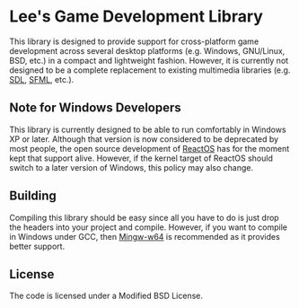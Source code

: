 Lee's Game Development Library
==============================

This library is designed to provide support for cross-platform game development across several desktop platforms (e.g. Windows, GNU/Linux, BSD, etc.) in a compact and lightweight fashion. However, it is currently not designed to be a complete replacement to existing multimedia libraries (e.g. [SDL](https://www.libsdl.org/), [SFML](https://www.sfml-dev.org/), etc.).

## Note for Windows Developers

This library is currently designed to be able to run comfortably in Windows XP or later. Although that version is now considered to be deprecated by most people, the open source development of [ReactOS](http://reactos.org/) has for the moment kept that support alive. However, if the kernel target of ReactOS should switch to a later version of Windows, this policy may also change.

## Building

Compiling this library should be easy since all you have to do is just drop the headers into your project and compile. However, if you want to compile in Windows under GCC, then [Mingw-w64](https://mingw-w64.org/) is recommended as it provides better support.

## License

The code is licensed under a Modified BSD License.
